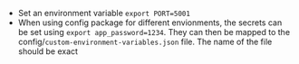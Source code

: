 - Set an environment variable `export PORT=5001`
- When using config package for different envionments, the secrets can be set using `export app_password=1234`. They can then be mapped to the config/`custom-environment-variables.json` file. The name of the file should be exact
